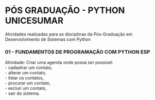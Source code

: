 # PÓS GRADUAÇÃO - PYTHON UNICESUMAR

Atividades realizadas para as disciplinas da Pós-Graduação em Desenvolvimento de Sistemas com Python
  
### 01 - FUNDAMENTOS DE PROGRAMAÇÃO COM PYTHON ESP  
Atividade: Criar uma agenda onde possa ser possível:  
      - cadastrar um contato,  
      - alterar um contato,  
      - listar os contatos,  
      - procurar um contato,  
      - excluir um contato,  
      - sair do sistema.  
